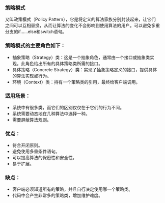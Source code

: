 ### 策略模式

又叫政策模式（Policy Pattern），它是将定义的算法家族分别封装起来，让它们之间可以互相替换，从而让算法的变化不会影响到使用算法的用户。可以避免多重分支的if......else和switch语句。

### 策略模式的主要角色如下：

* 抽象策略（Strategy）类：这是一个抽象角色，通常由一个接口或抽象类实现。此角色给出所有的具体策略类所需的接口。
* 具体策略（Concrete Strategy）类：实现了抽象策略定义的接口，提供具体的算法实现或行为。
* 环境（Context）类：持有一个策略类的引用，最终给客户端调用。

### 适用场景：

* 系统中有很多类，而它们的区别仅仅在于它们的行为不同。
* 系统需要动态地在几种算法中选择一种。
* 需要屏蔽算法规则。

### 优点：

* 符合开闭原则。
* 避免使用多重条件语句。
* 可以提高算法的保密性和安全性。
* 易于扩展。

### 缺点：

* 客户端必须知道所有的策略，并且自行决定使用哪一个策略类。
* 代码中会产生非常多的策略类，增加维护难度。